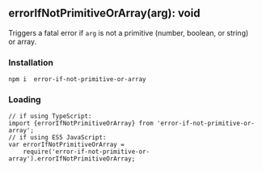 ## errorIfNotPrimitiveOrArray(arg): void

Triggers a fatal error if `arg` is not a primitive (number, boolean, or string)   
or array.

### Installation
`npm i  error-if-not-primitive-or-array`

### Loading
```
// if using TypeScript:
import {errorIfNotPrimitiveOrArray} from 'error-if-not-primitive-or-array';
// if using ES5 JavaScript:
var errorIfNotPrimitiveOrArray = 
	require('error-if-not-primitive-or-array').errorIfNotPrimitiveOrArray;
```